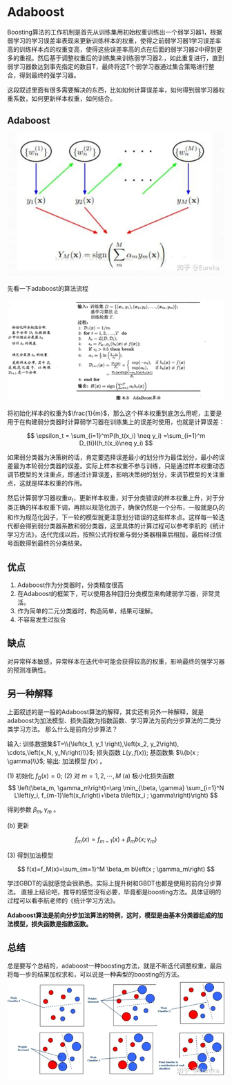 # Adaboost


Boosting算法的工作机制是首先从训练集用初始权重训练出一个弱学习器1，根据弱学习的学习误差率表现来更新训练样本的权重，使得之前弱学习器1学习误差率高的训练样本点的权重变高，使得这些误差率高的点在后面的弱学习器2中得到更多的重视。然后基于调整权重后的训练集来训练弱学习器2.，如此重复进行，直到弱学习器数达到事先指定的数目T，最终将这T个弱学习器通过集合策略进行整合，得到最终的强学习器。

这段叙述里面有很多需要解决的东西，比如如何计算误差率，如何得到弱学习器权重系数，如何更新样本权重，如何结合。

## Adaboost

![](image/Pasted%20image%2020221108142733.png)

先看一下adaboost的算法流程

![](image/Pasted%20image%2020221108142835.png)

将初始化样本的权重为$\frac{1}{m}$，那么这个样本权重到底怎么用呢，主要是用于在构建弱分类器时计算弱学习器在训练集上的误差时使用，也就是计算误差：

$$
\epsilon_t = \sum_{i=1}^mP(h_t(x_i) \neq y_i) =\sum_{i=1}^m D_{ti}I(h_t(x_i)\neq y_i)
$$

如果弱分类器为决策树的话，肯定要选择误差最小的划分作为最佳划分，最小的误差最为本轮弱分类器的误差。实际上样本权重不参与训练，只是通过样本权重动态调节模型的关注重点，即通过计算误差，影响决策树的划分，来调节模型的关注重点，这就是样本权重的作用。

然后计算弱学习器权重$\alpha_t$，更新样本权重，对于分类错误的样本权重上升，对于分类正确的样本权重下调，再除以规范化因子，确保仍然是一个分布，一般就是$D_t$的和作为规范化因子，下一轮的模型就更注意划分错误的这些样本点。这样每一轮迭代都会得到弱分类器系数和弱分类器，这里具体的计算过程可以参考李航的《统计学习方法》，迭代完成以后，按照公式将权重与弱分类器相乘后相加，最后经过信号函数得到最终的分类结果。
## 优点

1. Adaboost作为分类器时，分类精度很高  
2. 在Adaboost的框架下，可以使用各种回归分类模型来构建弱学习器，非常灵活。  
3. 作为简单的二元分类器时，构造简单，结果可理解。  
4. 不容易发生过拟合

## 缺点
对异常样本敏感，异常样本在迭代中可能会获得较高的权重，影响最终的强学习器的预测准确性。

## 另一种解释

上面叙述的是一般的Adaboost算法的解释，其实还有另外一种解释，就是adaboost为加法模型、损失函数为指数函数、学习算法为前向分步算法的二类分类学习方法。
那么什么是前向分步算法？

输入: 训练数据集$T=\\{\left(x_1, y_1 \right),\left(x_2, y_2\right), \cdots,\left(x_N, y_N\right)\\}$; 损失函数 $L(y, f(x))$; 基函数集 $\\{b(x ; \gamma)\\}$;
输出: 加法模型 $f(x)$ 。

(1) 初始化 $f_0(x)=0$;
(2) 对 $m=1,2, \cdots, M$
(a) 极小化损失函数
$$
\left(\beta_m, \gamma_m\right)=\arg \min_{\beta, \gamma} \sum_{i=1}^N L\left(y_i, f_{m-1}\left(x_i\right)+\beta b\left(x_i ; \gamma\right)\right)
$$

得到参数 $\beta_m, \gamma_m$ 。

(b) 更新

$$
f_m(x)=f_{m-1}(x)+\beta_m b\left(x ; \gamma_m\right)
$$

(3) 得到加法模型

$$
f(x)=f_M(x)=\sum_{m=1}^M \beta_m b\left(x ; \gamma_m\right)
$$

学过GBDT的话就感觉会很熟悉。实际上提升树和GBDT也都是使用的前向分步算法。
直接上结论吧，推导的感觉没有必要，毕竟都是boosting方法。具体证明的过程可以看李航老师的《统计学习方法》。

**Adaboost算法是前向分步加法算法的特例，这时，模型是由基本分类器组成的加法模型，损失函数是指数函数。**


## 总结
总是要写个总结的，adaboost一种boosting方法，就是不断迭代调整权重，最后将每一步的结果加权求和，可以说是一种典型的boosting的方法。
![](image/Pasted%20image%2020221108163011.png)



